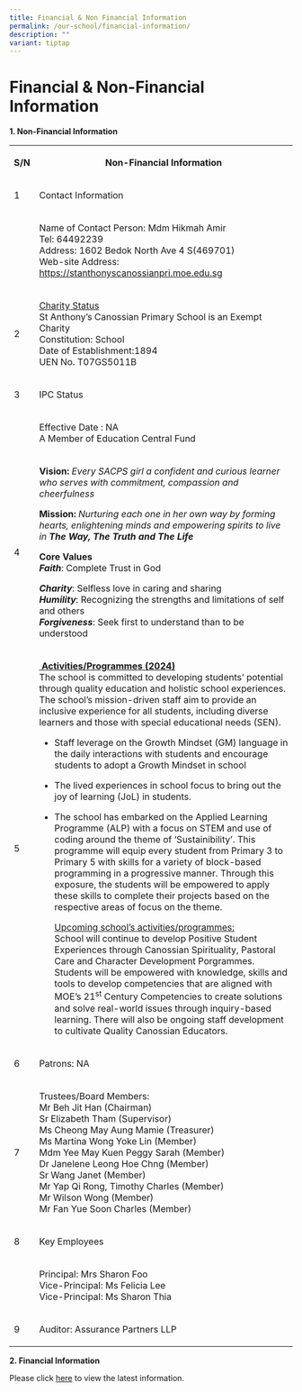 ```yaml
---
title: Financial & Non Financial Information
permalink: /our-school/financial-information/
description: ""
variant: tiptap
---
```

<h1>Financial &amp; Non-Financial Information</h1>
<p><strong>1. Non-Financial Information</strong>
</p>
<table style="minWidth: 50px">
<colgroup>
<col>
<col>
</colgroup>
<tbody>
<tr>
<th rowspan="1" colspan="1">
<p><strong>S/N</strong>
</p>
</th>
<th rowspan="1" colspan="1">
<p><strong>Non-Financial Information</strong>
</p>
</th>
</tr>
<tr>
<td rowspan="1" colspan="1">
<p>1</p>
</td>
<td rowspan="1" colspan="1">
<p>Contact Information</p>
</td>
</tr>
<tr>
<td rowspan="1" colspan="1">
<p></p>
</td>
<td rowspan="1" colspan="1">
<p>Name of Contact Person: Mdm Hikmah Amir
<br>Tel: 64492239
<br>Address: 1602 Bedok North Ave 4 S(469701)
<br>Web-site Address: <a href="https://stanthonyscanossianpri.moe.edu.sg%0d" rel="noopener noreferrer nofollow" target="_blank"><u>https://stanthonyscanossianpri.moe.edu.sg</u></a>
<br>
</p>
</td>
</tr>
<tr>
<td rowspan="1" colspan="1">
<p>2</p>
</td>
<td rowspan="1" colspan="1">
<p><u>Charity Status</u>
<br>St Anthony’s Canossian Primary School is an Exempt Charity
<br>Constitution: School
<br>Date of Establishment:1894
<br>UEN No. T07GS5011B</p>
</td>
</tr>
<tr>
<td rowspan="1" colspan="1">
<p>3</p>
</td>
<td rowspan="1" colspan="1">
<p>IPC Status</p>
</td>
</tr>
<tr>
<td rowspan="1" colspan="1">
<p></p>
</td>
<td rowspan="1" colspan="1">
<p>Effective Date : NA
<br>A Member of Education Central Fund</p>
</td>
</tr>
<tr>
<td rowspan="1" colspan="1">
<p>4</p>
</td>
<td rowspan="1" colspan="1">
<p><strong>Vision: </strong><em>Every SACPS girl a confident and curious learner who serves with commitment, compassion and cheerfulness</em>
</p>
<p></p>
<p><strong>Mission: </strong><em>Nurturing each one in her own way by forming hearts, enlightening minds and empowering spirits to live in </em><strong><em>The Way, The Truth and The Life</em></strong>
</p>
<p></p>
<p><strong>Core Values</strong>
<br><strong><em>Faith</em></strong>: Complete Trust in God</p>
<p><strong><em>Charity</em></strong>: Selfless love in caring and sharing
<br><strong><em>Humility</em></strong>: Recognizing the strengths and limitations
of self and others
<br><strong><em>Forgiveness</em></strong>: Seek first to understand than to
be understood</p>
</td>
</tr>
<tr>
<td rowspan="1" colspan="1">
<p>5</p>
</td>
<td rowspan="1" colspan="1">
<p><strong><u>&nbsp;Activities/Programmes (2024) </u></strong>
<br>The school is committed to developing students’ potential through quality
education and holistic school experiences. The school’s mission-driven
staff aim to provide an inclusive experience for all students, including
diverse learners and those with special educational needs (SEN).</p>
<ul data-tight="true" class="tight">
<li>
<p>Staff leverage on the Growth Mindset (GM) language in the daily interactions
with students and encourage students to adopt a Growth Mindset in school</p>
</li>
</ul>
<ul data-tight="true" class="tight">
<li>
<p>The lived experiences in school focus to bring out the joy of learning
(JoL) in students.</p>
</li>
<li>
<p>The school has embarked on the Applied Learning Programme (ALP) with a
focus on STEM and use of coding around the theme of ‘Sustainibility’. This
programme will equip every student from Primary 3 to Primary 5 with skills
for a variety of block-based programming in a progressive manner. Through
this exposure, the students will be empowered to apply these skills to
complete their projects based on the respective areas of focus on the theme.</p>
<p><u>Upcoming school’s activities/programmes:</u>
<br>School will continue to develop Positive Student Experiences through Canossian
Spirituality, Pastoral Care and Character Development Porgrammes. Students
will be empowered with knowledge, skills and tools to develop competencies
that are aligned with MOE’s 21<sup>st</sup> Century Competencies to create
solutions and solve real-world issues through inquiry-based learning. There
will also be ongoing staff development to cultivate Quality Canossian Educators.</p>
</li>
</ul>
</td>
</tr>
<tr>
<td rowspan="1" colspan="1">
<p>6</p>
</td>
<td rowspan="1" colspan="1">
<p>Patrons: NA</p>
</td>
</tr>
<tr>
<td rowspan="1" colspan="1">
<p>7</p>
</td>
<td rowspan="1" colspan="1">
<p>Trustees/Board Members:
<br>Mr Beh Jit Han (Chairman)
<br>Sr Elizabeth Tham (Supervisor)
<br>Ms Cheong May Aung Mamie (Treasurer)
<br>Ms Martina Wong Yoke Lin (Member)
<br>Mdm Yee May Kuen Peggy Sarah (Member)
<br>Dr Janelene Leong Hoe Chng (Member)
<br>Sr Wang Janet (Member)
<br>Mr Yap Qi Rong, Timothy Charles (Member)
<br>Mr Wilson Wong (Member)
<br>Mr Fan Yue Soon Charles (Member)</p>
</td>
</tr>
<tr>
<td rowspan="1" colspan="1">
<p>8</p>
</td>
<td rowspan="1" colspan="1">
<p>Key Employees</p>
</td>
</tr>
<tr>
<td rowspan="1" colspan="1">
<p></p>
</td>
<td rowspan="1" colspan="1">
<p>Principal: Mrs Sharon Foo
<br>Vice-Principal: Ms Felicia Lee
<br>Vice-Principal: Ms Sharon Thia</p>
</td>
</tr>
<tr>
<td rowspan="1" colspan="1">
<p>9</p>
</td>
<td rowspan="1" colspan="1">
<p>Auditor: Assurance Partners LLP</p>
</td>
</tr>
</tbody>
</table>
<p><strong>2. Financial Information</strong>
</p>
<p>Please click&nbsp;<a href="https://www.moe.gov.sg/about-us/organisation-structure/fpd/financial-summary" rel="noopener noreferrer nofollow" target="_blank">here</a>&nbsp;to
view the latest information.
<br>
</p>